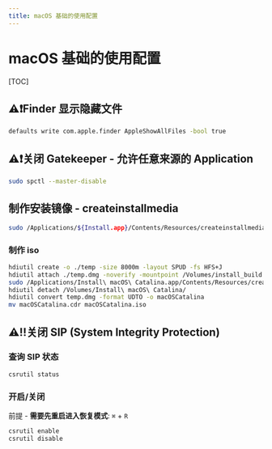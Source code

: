 ```yaml
---
title: macOS 基础的使用配置
---
```


# macOS 基础的使用配置

[TOC]

## ⚠️❗️Finder 显示隐藏文件

```bash
defaults write com.apple.finder AppleShowAllFiles -bool true
```

## ⚠️❗️关闭 Gatekeeper - 允许任意来源的 Application

```bash
sudo spctl --master-disable
```

## 制作安装镜像 - createinstallmedia

```bash
sudo /Applications/${Install.app}/Contents/Resources/createinstallmedia --volume /Volumes/${MyVolume} /Applications/${Install.app} --downloadassets --nointeraction
```

### 制作 iso

```bash
hdiutil create -o ./temp -size 8000m -layout SPUD -fs HFS+J
hdiutil attach ./temp.dmg -noverify -mountpoint /Volumes/install_build
sudo /Applications/Install\ macOS\ Catalina.app/Contents/Resources/createinstallmedia  --volume /Volumes/install_build/
hdiutil detach /Volumes/Install\ macOS\ Catalina/
hdiutil convert temp.dmg -format UDTO -o macOSCatalina
mv macOSCatalina.cdr macOSCatalina.iso
```

## ⚠️‼️关闭 SIP (System Integrity Protection)

### 查询 SIP 状态

```bash
csrutil status
```

### 开启/关闭

前提 - **需要先重启进入恢复模式**: `⌘` + `R`

```bash
csrutil enable
csrutil disable
```

